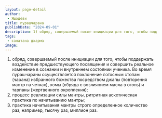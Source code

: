 ```yaml
---
layout: page-detail
author:
 - Яшодеви
title: пурашчарана
publishDate: "2024-09-01"
description: 1) обряд, совершаемый после инициации для того, чтобы поддержать воздействие предшествующего посвящения и совершить реальное изменение в сознании и внутреннем состоянии ученика. Во время пурашчараны осуществляется поклонение лотосным стопам (чарана) избранного божества посредством джапы (повторения мантр на четках), хомы (обряда с возлиянием масла в огонь) и тарпаны (жертвенного окропления);
tags:
 - санатана дхарма
image: 
---
```


1) обряд, совершаемый после инициации для того, чтобы поддержать воздействие предшествующего посвящения и совершить реальное изменение в сознании и внутреннем состоянии ученика. Во время пурашчараны осуществляется поклонение лотосным стопам (чарана) избранного божества посредством джапы (повторения мантр на четках), хомы (обряда с возлиянием масла в огонь) и тарпаны (жертвенного окропления);
2) процесс реализации силы мантры, ритритная аскетическая практика по начитыванию мантры;
3) практика начитывания мантры строго определенное количество раз, например, тысячу раз, миллион раз.

